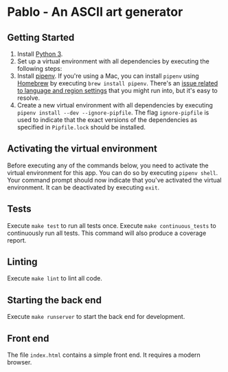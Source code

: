 # Pablo - An ASCII art generator

## Getting Started

1. Install [Python 3](https://www.python.org/).
1. Set up a virtual environment with all dependencies by executing the following steps:
  1. Install [pipenv](https://pypi.python.org/pypi/pipenv).
  If you're using a Mac, you can install `pipenv` using [Homebrew](https://brew.sh/) by executing `brew install pipenv`.
  There's an [issue related to language and region settings](https://github.com/kennethreitz/pipenv/issues/538) that you might run into, but it's easy to resolve.
  1. Create a new virtual environment with all dependencies by executing `pipenv install --dev --ignore-pipfile`.
  The flag `ignore-pipfile` is used to indicate that the exact versions of the dependencies as specified in `Pipfile.lock` should be installed.

## Activating the virtual environment

Before executing any of the commands below, you need to activate the virtual environment for this app.
You can do so by executing `pipenv shell`.
Your command prompt should now indicate that you've activated the virtual environment.
It can be deactivated by executing `exit`.

## Tests

Execute `make test` to run all tests once.
Execute `make continuous_tests` to continuously run all tests.
This command will also produce a coverage report.

## Linting

Execute `make lint` to lint all code.

## Starting the back end

Execute `make runserver` to start the back end for development.

## Front end

The file `index.html` contains a simple front end.
It requires a modern browser.
